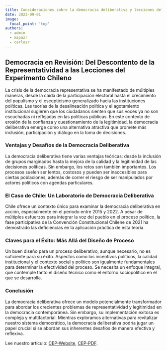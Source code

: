 ```yaml
---
title: Consideraciones sobre la democracia deliberativa y lecciones del caso chileno [New Paper, ESP]
date: 2023-09-01
image:
  focal_point: 'top'
authors:
  - admin 
  - mapazr
  - carlosr
---
```

## Democracia en Revisión: Del Descontento de la Representatividad a las Lecciones del Experimento Chileno

La crisis de la democracia representativa se ha manifestado de múltiples maneras, desde la caída de la participación electoral hasta el crecimiento del populismo y el escepticismo generalizado hacia las instituciones políticas. Las teorías de la desalineación política y el agotamiento institucional sugieren que los ciudadanos sienten que sus voces ya no son escuchadas ni reflejadas en las políticas públicas. En este contexto de erosión de la confianza y cuestionamiento de la legitimidad, la democracia deliberativa emerge como una alternativa atractiva que promete más inclusión, participación y diálogo en la toma de decisiones.

### Ventajas y Desafíos de la Democracia Deliberativa
La democracia deliberativa tiene varias ventajas teóricas: desde la inclusión de grupos marginados hasta la mejora de la calidad y la legitimidad de las decisiones políticas. Sin embargo, los retos son también importantes. Los procesos suelen ser lentos, costosos y pueden ser inaccesibles para ciertas poblaciones, además de correr el riesgo de ser manipulados por actores políticos con agendas particulares.

### El Caso de Chile: Un Laboratorio de Democracia Deliberativa
Chile ofrece un contexto único para examinar la democracia deliberativa en acción, especialmente en el periodo entre 2015 y 2022. A pesar de múltiples esfuerzos para integrar la voz del pueblo en el proceso político, la fase participativa de la  Convención Constitucional Chilene de 2021 ha demostrado las deficiencias en la aplicación práctica de esta teoría.

### Claves para el Éxito: Más Allá del Diseño de Proceso
Un buen diseño para un proceso deliberativo, aunque necesario, no es suficiente para su éxito. Aspectos como los incentivos políticos, la calidad institucional y el contexto social y político son igualmente fundamentales para determinar la efectividad del proceso. Se necesita un enfoque integral, que contemple tanto el diseño técnico como el entorno sociopolítico en el que se desarrolla.

### Conclusión
La democracia deliberativa ofrece un modelo potencialmente transformador para abordar los crecientes problemas de representatividad y legitimidad en la democracia contemporánea. Sin embargo, su implementación exitosa es compleja y multifactorial. Mientras exploramos alternativas para revitalizar nuestro sistema democrático, la democracia deliberativa podría jugar un papel crucial si se abordan sus inherentes desafíos de manera efectiva y reflexiva.



Lee nuestro artículo: [CEP-Website](https://estudiospublicos.cl/index.php/cep/article/view/2212), [CEP-PDF](https://www.estudiospublicos.cl/index.php/cep/article/view/2212/3351).

